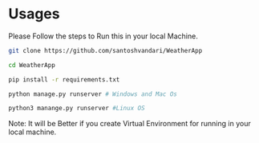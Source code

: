 # Usages
Please Follow the steps to Run this in your local Machine.
```bash 
git clone https://github.com/santoshvandari/WeatherApp

cd WeatherApp

pip install -r requirements.txt

python manage.py runserver # Windows and Mac Os

python3 manange.py runserver #Linux OS
```

Note: It will be Better if you create Virtual Environment for running in your local machine.
